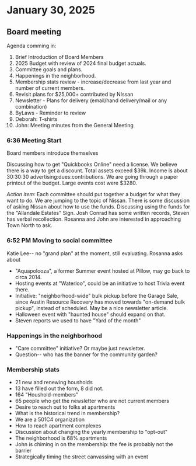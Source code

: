 # January 30, 2025
## Board meeting

Agenda comming in:
1. Brief Introduction of Board Members
2. 2025 Budget with review of 2024 final budget actuals.
3. Committee goals and plans.
4. Happenings in the neighborhood. 
5. Membership stats review - increase/decrease from last year and number of current members.
6. Revisit plans for $25,000+ contributed by NIssan
7. Newsletter - Plans for delivery (email/hand delivery/mail or any combination)
8. ByLaws - Reminder to review
9. Deborah: T-shirts
10. John: Meeting minutes from the General Meeting


### 6:36 Meeting Start
Board members introduce themselves

Discussing how to get "Quickbooks Online"  need a license.  We believe there is a way to get a discount.  Total assets exceed $39k.  Income is about 30:30:30 advertising:dues:contributions.  We are going through a paper printout of the budget.  Large events cost were $3280.

*Action item:* Each committee should put together a budget for what they want to do.  We are jumping to the topic of Nissan.  There is some discussion of asking Nissan about how to use the funds.  Discussing using the funds for the "Allandale Estates" Sign.  Josh Conrad has some written records, Steven has verbal recollection.  Rosanna and John are interested in approaching Town North to ask.  

### 6:52 PM Moving to social committee
Katie Lee-- no "grand plan" at the moment, still evaluating.  Rosanna asks about 
- "Aquapolooza", a former Summer event hosted at Pillow, may go back to circa 2014.  
- Hosting events at "Waterloo", could be an initiative to host Trivia event there.    
- Initiative: "neighborhood-wide" bulk pickup before the Garage Sale, since Austin Resource Recovery has moved towards "on-demand bulk pickup", instead of scheduled.  May be a nice newsletter article.  
- Halloween event with "haunted house" should expand on that.  
- Steven reports we used to have "Yard of the month"


### Happenings in the neighborhood  
- "Care committee" initiative?  Or maybe just newsletter.  
- Question-- who has the banner for the community garden?


### Membership stats
- 21 new and renewing housholds
- 13 have filled out the form, 8 did not.  
- 164 "Houshold-members"
- 65 people who get the newsletter who are not current members
- Desire to reach out to folks at apartments
- What is the historical trend in membership?
- We are a 501C4 organization
- How to reach apartment complexes
- Discussion about changing the yearly membership to "opt-out"
- The neighborhood is 68% apartments
- John is chiming in on the membership: the fee is probably not the barrier
- Strategically timing the street canvassing with an event









